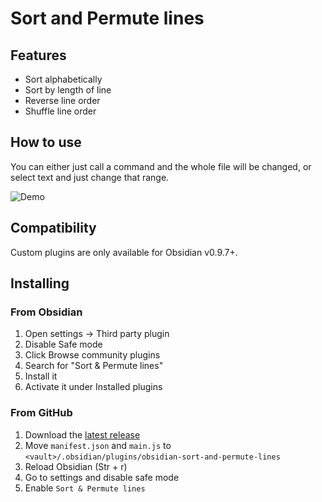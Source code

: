 # Sort and Permute lines

## Features
- Sort alphabetically
- Sort by length of line
- Reverse line order
- Shuffle line order

## How to use
You can either just call a command and the whole file will be changed, or select text and just change that range.

![Demo](https://raw.githubusercontent.com/Vinzent03/obsidian-sort-and-permute-lines/master/assets/example.gif)

## Compatibility
Custom plugins are only available for Obsidian v0.9.7+.

## Installing

### From Obsidian
1. Open settings -> Third party plugin
2. Disable Safe mode
3. Click Browse community plugins
4. Search for "Sort & Permute lines"
5. Install it
6. Activate it under Installed plugins


### From GitHub
1. Download the [latest release](https://github.com/Vinzent03/obsidian-sort-and-permute-lines/releases/latest)
2. Move `manifest.json` and `main.js` to `<vault>/.obsidian/plugins/obsidian-sort-and-permute-lines`
3. Reload Obsidian (Str + r)
4. Go to settings and disable safe mode
5. Enable `Sort & Permute lines`